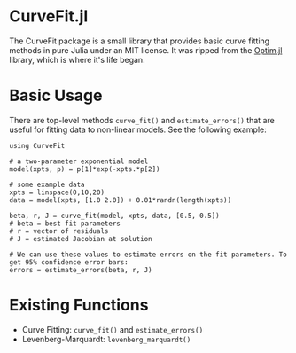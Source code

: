 CurveFit.jl
===========

The CurveFit package is a small library that provides basic curve fitting methods in pure Julia under an MIT license. It was ripped from the [Optim.jl](https://github.com/JuliaOpt/Optim.jl) library, which is where it's life began. 

# Basic Usage 

There are top-level methods `curve_fit()` and `estimate_errors()` that are useful for fitting data to non-linear models. See the following example:

    using CurveFit

    # a two-parameter exponential model
    model(xpts, p) = p[1]*exp(-xpts.*p[2])
    
    # some example data
    xpts = linspace(0,10,20)
    data = model(xpts, [1.0 2.0]) + 0.01*randn(length(xpts))
    
    beta, r, J = curve_fit(model, xpts, data, [0.5, 0.5])
	# beta = best fit parameters
	# r = vector of residuals
	# J = estimated Jacobian at solution
    
    # We can use these values to estimate errors on the fit parameters. To get 95% confidence error bars:
    errors = estimate_errors(beta, r, J)
    
# Existing Functions

* Curve Fitting: `curve_fit()` and `estimate_errors()`
* Levenberg-Marquardt: `levenberg_marquardt()`

